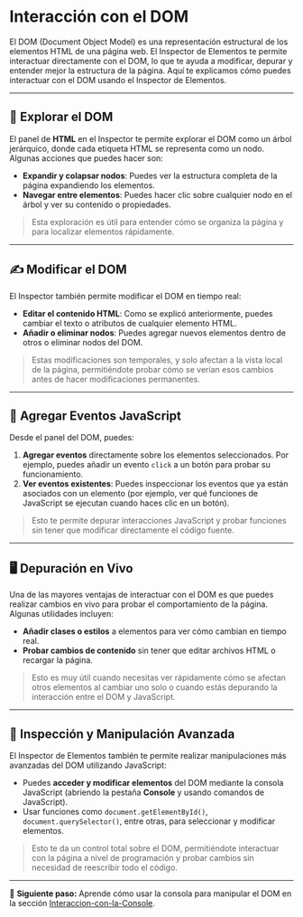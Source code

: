 # Interacción con el DOM

El DOM (Document Object Model) es una representación estructural de los elementos HTML de una página web. El Inspector de Elementos te permite interactuar directamente con el DOM, lo que te ayuda a modificar, depurar y entender mejor la estructura de la página. Aquí te explicamos cómo puedes interactuar con el DOM usando el Inspector de Elementos.

---

## 🧱 Explorar el DOM

El panel de **HTML** en el Inspector te permite explorar el DOM como un árbol jerárquico, donde cada etiqueta HTML se representa como un nodo. Algunas acciones que puedes hacer son:

- **Expandir y colapsar nodos**: Puedes ver la estructura completa de la página expandiendo los elementos.
- **Navegar entre elementos**: Puedes hacer clic sobre cualquier nodo en el árbol y ver su contenido o propiedades.
  
> Esta exploración es útil para entender cómo se organiza la página y para localizar elementos rápidamente.

---

## ✍️ Modificar el DOM

El Inspector también permite modificar el DOM en tiempo real:

- **Editar el contenido HTML**: Como se explicó anteriormente, puedes cambiar el texto o atributos de cualquier elemento HTML.
- **Añadir o eliminar nodos**: Puedes agregar nuevos elementos dentro de otros o eliminar nodos del DOM.

> Estas modificaciones son temporales, y solo afectan a la vista local de la página, permitiéndote probar cómo se verían esos cambios antes de hacer modificaciones permanentes.

---

## 🎯 Agregar Eventos JavaScript

Desde el panel del DOM, puedes:

1. **Agregar eventos** directamente sobre los elementos seleccionados. Por ejemplo, puedes añadir un evento `click` a un botón para probar su funcionamiento.
2. **Ver eventos existentes**: Puedes inspeccionar los eventos que ya están asociados con un elemento (por ejemplo, ver qué funciones de JavaScript se ejecutan cuando haces clic en un botón).

> Esto te permite depurar interacciones JavaScript y probar funciones sin tener que modificar directamente el código fuente.

---

## 🖥️ Depuración en Vivo

Una de las mayores ventajas de interactuar con el DOM es que puedes realizar cambios en vivo para probar el comportamiento de la página. Algunas utilidades incluyen:

- **Añadir clases o estilos** a elementos para ver cómo cambian en tiempo real.
- **Probar cambios de contenido** sin tener que editar archivos HTML o recargar la página.

> Esto es muy útil cuando necesitas ver rápidamente cómo se afectan otros elementos al cambiar uno solo o cuando estás depurando la interacción entre el DOM y JavaScript.

---

## 📜 Inspección y Manipulación Avanzada

El Inspector de Elementos también te permite realizar manipulaciones más avanzadas del DOM utilizando JavaScript:

- Puedes **acceder y modificar elementos** del DOM mediante la consola JavaScript (abriendo la pestaña **Console** y usando comandos de JavaScript).
- Usar funciones como `document.getElementById()`, `document.querySelector()`, entre otras, para seleccionar y modificar elementos.

> Esto te da un control total sobre el DOM, permitiéndote interactuar con la página a nivel de programación y probar cambios sin necesidad de reescribir todo el código.

---

🎯 **Siguiente paso:** Aprende cómo usar la consola para manipular el DOM en la sección [Interaccion-con-la-Console](../../interaccion-con-la-console/Interaccion-con-la-Console.md).
